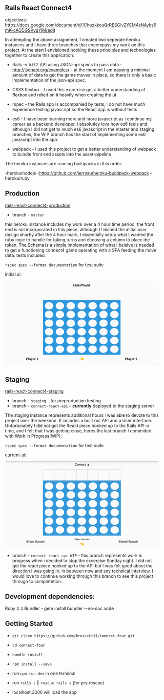 ## Rails React Connect4

objectives: https://docs.google.com/document/d/1ChozkkouQrRESGlvZYEM4sNAyks5mK-cAODGSKvgYjM/edit

In attempting the above assignment, I created two seperate heroku instances and I have three branches that encompass my work on this project. At the start I envisioned hooking these principles and technologies together to create this application:

* Rails -v 5.0.2 API using JSON-api specs to pass data - http://jsonapi.org/examples/ - at the moment I am passing a minimal amount of data to get the game moves in place, so there is only a basic implementation of the json-api spec.

* CSS3 flexbox - I used this excercise get a better understanding of flexbox and relied on it heavily when creating the ui

* rspec - the Rails app is accompanied by tests, I do not have much experience testing javascript so the React app is without tests

* es6 - I have been learning more and more javascript as I continue my career as a backend developer. I absolutley love how es6 feels and although I did not get to much es6 javascript in the master and staging branches, the WIP branch has the start of implementing some es6 javascript into the app.

* webpack - I used this project to get a better understanding of webpack to bundle front end assets into the asset-pipeline

The heroku instances are running buildpacks in this order:

-heroku/nodejs
-https://github.com/jerrysu/heroku-buildpack-webpack
-heroku/ruby

## Production
[rails-react-connect4-production](http://rails-react-connect4.herokuapp.com/)
* branch - `master`

this heroku instance includes my work over a 4 hour time period, the front end is not incorporated in this piece, although I finished the initial user design shortly after the 4 hour mark. I essentially setup what I wanted the ruby logic to handle for taking turns and choosing a column to place the token. The Schema is a simple implementation of what I beleive is needed to get a functioning connect4 game operating with a SPA feeding the move data. tests included.

`rspec spec --format documentation` for test suite

initial ui: 

![Initial UI](https://raw.githubusercontent.com/brossetti1/connect-four/staging/doc/initial-ui.png?token=AFuGFG1Acts5ZkaP-_myRhON5XYW-idGks5Y2Z-SwA%3D%3D)

## Staging
[rails-react-connect4-staging](http://rails-react-connect4-staging.herokuapp.com/)

* branch - `staging` - for preproduction testing
* branch - `connect-react-api` - **currently** deployed to the staging server

The staging instance represents additional hours I was able to devote to this project over the weekend. It includes a built out API and a User interface. Unfortunately I did not get the React piece hooked up to the Rails API in time, and I felt that I was getting close, heres the last branch I committed with Work in Progress(WIP):

`rspec spec --format documentation` for test suite

current-ui:

![Cnitial UI](https://raw.githubusercontent.com/brossetti1/connect-four/staging/doc/current-ui.png?token=AFuGFD1FA2dH_qbaeSAYT-oZjmK3-UP9ks5Y2Z9-wA%3D%3D)

* branch - `connect-react-api-WIP` - this branch represents work in progress when i decided to stop the excercise Sunday night. I did not get the react piece hooked up to the API but I was felt good about the direction I was going in. In between now and any technical interview, I would love to continue working through this branch to see this project through to completetion.

## Development dependencies:

Ruby 2.4
Bundler - gem install bundler --no-doc
node

## Getting Started

* `git clone https://github.com/brossetti1/connect-four.git`

* `cd connect-four`

* `bundle install`

* `npm install --save`

* run `npm run dev` in one terminal

* run `rails s` || `rescue rails s` (for pry rescue)

* localhost:3000 will load the app

